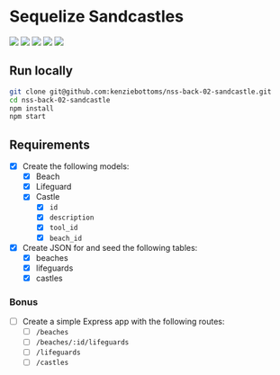 # Sequelize Sandcastles

![](https://img.shields.io/badge/modularity-nodejs+express-green.svg)
![](https://img.shields.io/badge/data-json-lightgrey.svg)
![](https://img.shields.io/badge/db-postgresql+sequelize-blue.svg)
![](https://img.shields.io/badge/mvp-working-green.svg)
![](https://img.shields.io/badge/bonus-wip-red.svg)

## Run locally

```bash
git clone git@github.com:kenziebottoms/nss-back-02-sandcastle.git
cd nss-back-02-sandcastle
npm install
npm start
```

## Requirements

- [x] Create the following models:
    - [x] Beach
    - [x] Lifeguard
    - [x] Castle
        - [x] `id`
        - [x] `description`
        - [x] `tool_id`
        - [x] `beach_id`
- [x] Create JSON for and seed the following tables:
    - [x] beaches
    - [x] lifeguards
    - [x] castles

### Bonus
- [ ] Create a simple Express app with the following routes:
    - [ ] `/beaches`
    - [ ] `/beaches/:id/lifeguards`
    - [ ] `/lifeguards`
    - [ ] `/castles`
